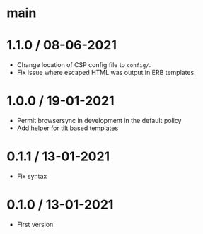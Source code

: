 # main

# 1.1.0 / 08-06-2021

* Change location of CSP config file to `config/`.
* Fix issue where escaped HTML was output in ERB templates.

# 1.0.0 / 19-01-2021

* Permit browsersync in development in the default policy
* Add helper for tilt based templates

# 0.1.1 / 13-01-2021

* Fix syntax

# 0.1.0 / 13-01-2021

* First version
